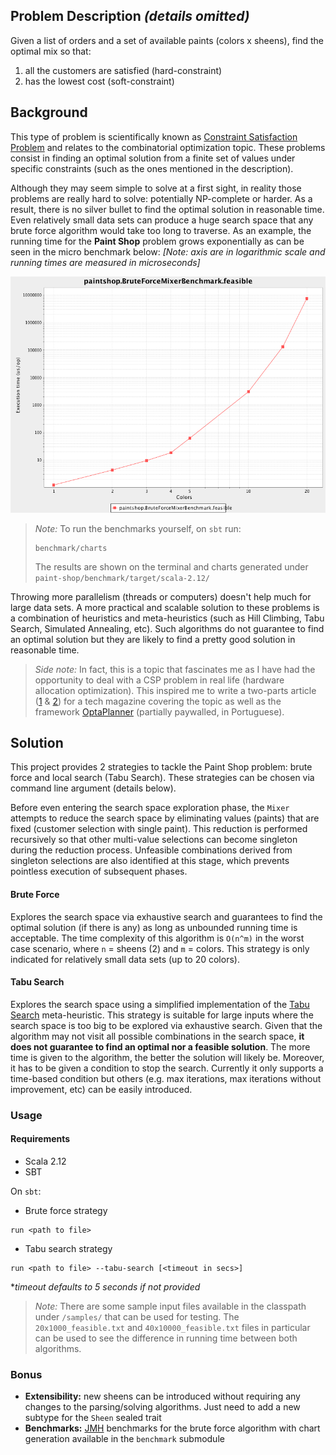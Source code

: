 Problem Description *(details omitted)*
---------------------------------------
Given a list of orders and a set of available paints (colors x sheens), find the optimal mix so that:
1. all the customers are satisfied (hard-constraint)
2. has the lowest cost (soft-constraint)
 
 
Background
----------

This type of problem is scientifically known as [Constraint Satisfaction Problem](https://en.wikipedia.org/wiki/Constraint_satisfaction_problem)
and relates to the combinatorial optimization topic. These problems consist in finding an optimal solution
from a finite set of values under specific constraints (such as the ones mentioned in the description). 

Although they may seem simple to solve at a first sight, in reality those problems are really hard to solve: potentially
NP-complete or harder. As a result, there is no silver bullet to find the optimal solution in reasonable time. Even
relatively small data sets can produce a huge search space that any brute force algorithm would take too long to traverse.
As an example, the running time for the **Paint Shop** problem grows exponentially as can be seen in the micro benchmark
below: *[Note: axis are in logarithmic scale and running times are measured in microseconds]*

![Brute force benchmark](src/main/resources/misc/BruteForceMixerBenchmark.png)


>*Note:* To run the benchmarks yourself, on `sbt` run:
>```
>benchmark/charts
>```
>The results are shown on the terminal and charts generated under `paint-shop/benchmark/target/scala-2.12/`


Throwing more parallelism (threads or computers) doesn't help much for large data sets. A more practical and scalable 
solution to these problems is a combination of heuristics and meta-heuristics (such as Hill Climbing, Tabu Search,
Simulated Annealing, etc). Such algorithms do not guarantee to find an optimal solution but they are likely to find a
pretty good solution in reasonable time.

>*Side note:* In fact, this is a topic that fascinates me as I have had the opportunity to deal with a CSP problem in real 
life (hardware allocation optimization). This inspired me to write a two-parts article
([1](http://www.devmedia.com.br/red-hat-resolvendo-problemas-de-planejamento-com-optaplanner-parte-1/31981) \&
[2](http://www.devmedia.com.br/como-escolher-o-algoritmo-mais-eficiente-com-optaplanner-parte-2/32085)) for a tech 
magazine covering the topic as well as the framework [OptaPlanner](http://www.optaplanner.org/) (partially paywalled,
in Portuguese).




Solution
--------
This project provides 2 strategies to tackle the Paint Shop problem: brute force and local search (Tabu Search).
These strategies can be chosen via command line argument (details below).

Before even entering the search space exploration phase, the `Mixer` attempts to reduce the search space by eliminating
values (paints) that are fixed (customer selection with single paint). This reduction is performed recursively so that
other multi-value selections can become singleton during the reduction process. Unfeasible combinations derived from
singleton selections are also identified at this stage, which prevents pointless execution of subsequent phases. 

#### Brute Force
Explores the search space via exhaustive search and guarantees to find the optimal solution (if there is any) as long
as unbounded running time is acceptable. The time complexity of this algorithm is `O(n^m)` in the worst case scenario,
where `n` = sheens (2) and `m` = colors. This strategy is only indicated for relatively small data sets (up to 20 colors). 

#### Tabu Search
Explores the search space using a simplified implementation of the [Tabu Search](https://en.wikipedia.org/wiki/Tabu_search)
meta-heuristic. This strategy is suitable for large inputs where the search space is too big to be explored via exhaustive
search. Given that the algorithm may not visit all possible combinations in the search space, **it does not guarantee to find 
an optimal nor a feasible solution**. The more time is given to the algorithm, the better the solution will likely be.
Moreover, it has to be given a condition to stop the search. Currently it only supports a time-based condition but others
(e.g. max iterations, max iterations without improvement, etc) can be easily introduced. 

### Usage
#### Requirements
- Scala 2.12
- SBT

On `sbt`:

* Brute force strategy
```
run <path to file>
```

* Tabu search strategy
```
run <path to file> --tabu-search [<timeout in secs>]
```
**timeout defaults to 5 seconds if not provided*

>*Note:* There are some sample input files available in the classpath under `/samples/` that can be used for testing.
The `20x1000_feasible.txt` and `40x10000_feasible.txt` files in particular can be used to see the difference in
running time between both algorithms.

### Bonus

- **Extensibility:** new sheens can be introduced without requiring any changes to the parsing/solving algorithms. Just
need to add a new subtype for the `Sheen` sealed trait
- **Benchmarks:** [JMH](http://openjdk.java.net/projects/code-tools/jmh) benchmarks for the brute force algorithm with
chart generation available in the `benchmark` submodule
 
